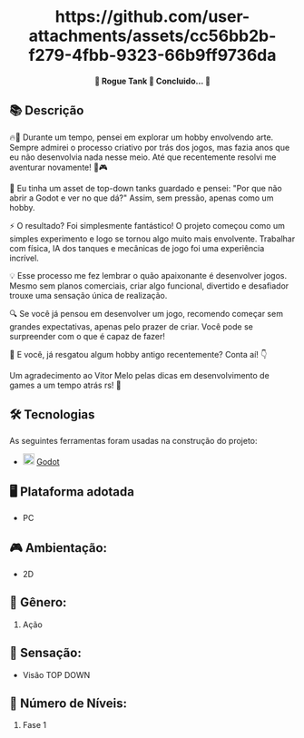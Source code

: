 <h1 align="center">
	https://github.com/user-attachments/assets/cc56bb2b-f279-4fbb-9323-66b9ff9736da
</h1>

<h4 align="center"> 
	🚧 Rogue Tank 🚀 Concluido...  🚧
</h4>

## 📚 Descrição
🔥🎨 Durante um tempo, pensei em explorar um hobby envolvendo arte. Sempre admirei o processo criativo por trás dos jogos, mas fazia anos que eu não desenvolvia nada nesse meio. Até que recentemente resolvi me aventurar novamente! 🚀🎮

🔹 Eu tinha um asset de top-down tanks guardado e pensei: "Por que não abrir a Godot e ver no que dá?" Assim, sem pressão, apenas como um hobby.

⚡ O resultado? Foi simplesmente fantástico! O projeto começou como um simples experimento e logo se tornou algo muito mais envolvente. Trabalhar com física, IA dos tanques e mecânicas de jogo foi uma experiência incrível.

💡 Esse processo me fez lembrar o quão apaixonante é desenvolver jogos. Mesmo sem planos comerciais, criar algo funcional, divertido e desafiador trouxe uma sensação única de realização.

🔍 Se você já pensou em desenvolver um jogo, recomendo começar sem grandes expectativas, apenas pelo prazer de criar. Você pode se surpreender com o que é capaz de fazer!

🎯 E você, já resgatou algum hobby antigo recentemente? Conta aí! 👇

Um agradecimento ao Vitor Melo pelas dicas em desenvolvimento de games a um tempo atrás rs! 🎨

## 🛠 Tecnologias

As seguintes ferramentas foram usadas na construção do projeto:

- <img src="https://cdn.jsdelivr.net/gh/devicons/devicon/icons/godot/godot-original.svg" heigth="20" width="20"/> [Godot](https://godotengine.org/)

## 🖥️ Plataforma adotada

  - PC

## 🎮 Ambientação: 
  - 2D

## 🎲 Gênero:
  1. Ação
  
## 🚸 Sensação:
  - Visão TOP DOWN
  
## 🔢 Número de Níveis:
  1. Fase 1
